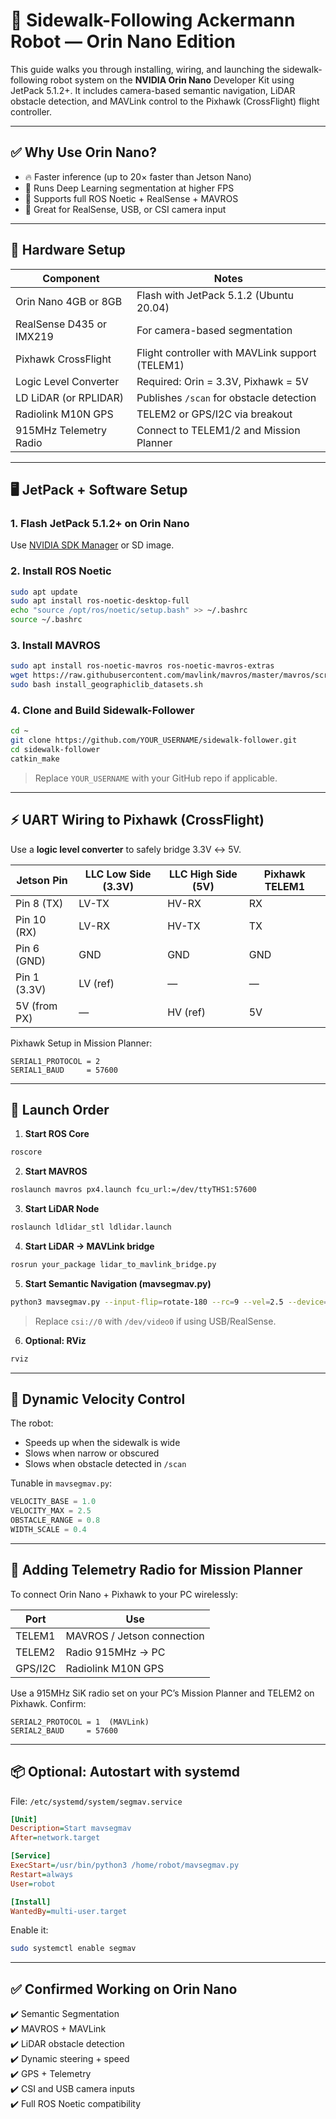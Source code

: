 # 🚗 Sidewalk-Following Ackermann Robot — Orin Nano Edition

This guide walks you through installing, wiring, and launching the sidewalk-following robot system on the **NVIDIA Orin Nano** Developer Kit using JetPack 5.1.2+. It includes camera-based semantic navigation, LiDAR obstacle detection, and MAVLink control to the Pixhawk (CrossFlight) flight controller.

---

## ✅ Why Use Orin Nano?

- 🔥 Faster inference (up to 20× faster than Jetson Nano)
- 🧠 Runs Deep Learning segmentation at higher FPS
- 🧰 Supports full ROS Noetic + RealSense + MAVROS
- 🎥 Great for RealSense, USB, or CSI camera input

---

## 🔧 Hardware Setup

| Component                  | Notes                                                   |
|---------------------------|----------------------------------------------------------|
| Orin Nano 4GB or 8GB       | Flash with JetPack 5.1.2 (Ubuntu 20.04)                 |
| RealSense D435 or IMX219  | For camera-based segmentation                            |
| Pixhawk CrossFlight       | Flight controller with MAVLink support (TELEM1)         |
| Logic Level Converter     | Required: Orin = 3.3V, Pixhawk = 5V                      |
| LD LiDAR (or RPLIDAR)     | Publishes `/scan` for obstacle detection                |
| Radiolink M10N GPS        | TELEM2 or GPS/I2C via breakout                           |
| 915MHz Telemetry Radio    | Connect to TELEM1/2 and Mission Planner                 |

---

## 🖥️ JetPack + Software Setup

### 1. Flash JetPack 5.1.2+ on Orin Nano

Use [NVIDIA SDK Manager](https://developer.nvidia.com/embedded/jetpack) or SD image.

### 2. Install ROS Noetic

```bash
sudo apt update
sudo apt install ros-noetic-desktop-full
echo "source /opt/ros/noetic/setup.bash" >> ~/.bashrc
source ~/.bashrc
```

### 3. Install MAVROS

```bash
sudo apt install ros-noetic-mavros ros-noetic-mavros-extras
wget https://raw.githubusercontent.com/mavlink/mavros/master/mavros/scripts/install_geographiclib_datasets.sh
sudo bash install_geographiclib_datasets.sh
```

### 4. Clone and Build Sidewalk-Follower

```bash
cd ~
git clone https://github.com/YOUR_USERNAME/sidewalk-follower.git
cd sidewalk-follower
catkin_make
```

> Replace `YOUR_USERNAME` with your GitHub repo if applicable.

---

## ⚡ UART Wiring to Pixhawk (CrossFlight)

Use a **logic level converter** to safely bridge 3.3V ↔ 5V.

| Jetson Pin | LLC Low Side (3.3V) | LLC High Side (5V) | Pixhawk TELEM1 |
|------------|----------------------|---------------------|----------------|
| Pin 8 (TX) | LV-TX                | HV-RX               | RX             |
| Pin 10 (RX)| LV-RX                | HV-TX               | TX             |
| Pin 6 (GND)| GND                  | GND                 | GND            |
| Pin 1 (3.3V)| LV (ref)           | —                   | —              |
| 5V (from PX)| —                  | HV (ref)            | 5V             |

Pixhawk Setup in Mission Planner:

```text
SERIAL1_PROTOCOL = 2
SERIAL1_BAUD     = 57600
```

---

## 🚀 Launch Order

1. **Start ROS Core**
```bash
roscore
```

2. **Start MAVROS**
```bash
roslaunch mavros px4.launch fcu_url:=/dev/ttyTHS1:57600
```

3. **Start LiDAR Node**
```bash
roslaunch ldlidar_stl ldlidar.launch
```

4. **Start LiDAR → MAVLink bridge**
```bash
rosrun your_package lidar_to_mavlink_bridge.py
```

5. **Start Semantic Navigation (mavsegmav.py)**
```bash
python3 mavsegmav.py --input-flip=rotate-180 --rc=9 --vel=2.5 --device=/dev/ttyTHS1 --baud=57600 csi://0
```

> Replace `csi://0` with `/dev/video0` if using USB/RealSense.

6. **Optional: RViz**
```bash
rviz
```

---

## 🧠 Dynamic Velocity Control

The robot:

- Speeds up when the sidewalk is wide
- Slows when narrow or obscured
- Slows when obstacle detected in `/scan`

Tunable in `mavsegmav.py`:

```python
VELOCITY_BASE = 1.0
VELOCITY_MAX = 2.5
OBSTACLE_RANGE = 0.8
WIDTH_SCALE = 0.4
```

---

## 📡 Adding Telemetry Radio for Mission Planner

To connect Orin Nano + Pixhawk to your PC wirelessly:

| Port         | Use                       |
|--------------|----------------------------|
| TELEM1        | MAVROS / Jetson connection |
| TELEM2        | Radio 915MHz → PC          |
| GPS/I2C       | Radiolink M10N GPS         |

Use a 915MHz SiK radio set on your PC’s Mission Planner and TELEM2 on Pixhawk. Confirm:

```text
SERIAL2_PROTOCOL = 1  (MAVLink)
SERIAL2_BAUD     = 57600
```

---

## 📦 Optional: Autostart with systemd

File: `/etc/systemd/system/segmav.service`

```ini
[Unit]
Description=Start mavsegmav
After=network.target

[Service]
ExecStart=/usr/bin/python3 /home/robot/mavsegmav.py
Restart=always
User=robot

[Install]
WantedBy=multi-user.target
```

Enable it:
```bash
sudo systemctl enable segmav
```

---

## ✅ Confirmed Working on Orin Nano

✔️ Semantic Segmentation  
✔️ MAVROS + MAVLink  
✔️ LiDAR obstacle detection  
✔️ Dynamic steering + speed  
✔️ GPS + Telemetry  
✔️ CSI and USB camera inputs  
✔️ Full ROS Noetic compatibility